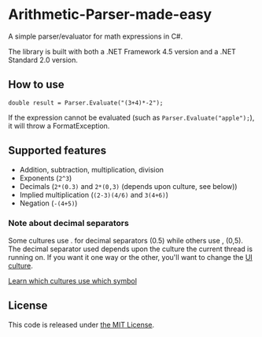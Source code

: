 # Arithmetic-Parser-made-easy

A simple parser/evaluator for math expressions in C#.

The library is built with both a .NET Framework 4.5 version and a .NET Standard 2.0 version.

## How to use
`double result = Parser.Evaluate("(3+4)*-2");`

If the expression cannot be evaluated (such as `Parser.Evaluate("apple");`), it will throw a FormatException.

## Supported features
 - Addition, subtraction, multiplication, division
 - Exponents (`2^3`)
 - Decimals (`2*(0.3)` and `2*(0,3)` (depends upon culture, see below))
 - Implied multiplication (`(2-3)(4/6)` and `3(4+6)`)
 - Negation (`-(4+5)`)

### Note about decimal separators
Some cultures use . for decimal separators (0.5) while others use , (0,5). The decimal separator used depends upon the culture the current thread is running on. If you want it one way or the other, you'll want to change the [UI culture](https://stackoverflow.com/questions/7000509/how-to-change-currentculture-at-runtime).

[Learn which cultures use which symbol](https://en.wikipedia.org/wiki/Decimal_separator#Arabic_numerals)

## License
This code is released under [the MIT License](LICENSE).
